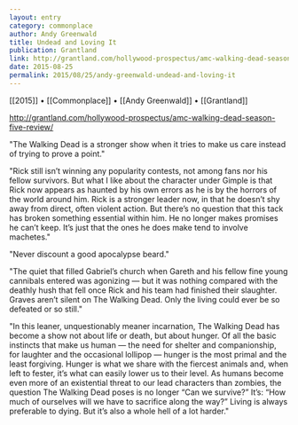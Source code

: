 ```yaml
---
layout: entry
category: commonplace
author: Andy Greenwald
title: Undead and Loving It
publication: Grantland
link: http://grantland.com/hollywood-prospectus/amc-walking-dead-season-five-review/
date: 2015-08-25
permalink: 2015/08/25/andy-greenwald-undead-and-loving-it
---
```


[[2015]] • [[Commonplace]] • [[Andy Greenwald]] • [[Grantland]]

http://grantland.com/hollywood-prospectus/amc-walking-dead-season-five-review/

"The Walking Dead is a stronger show when it tries to make us care instead of trying to prove a point."

"Rick still isn’t winning any popularity contests, not among fans nor his fellow survivors. But what I like about the character under Gimple is that Rick now appears as haunted by his own errors as he is by the horrors of the world around him. Rick is a stronger leader now, in that he doesn’t shy away from direct, often violent action. But there’s no question that this tack has broken something essential within him. He no longer makes promises he can’t keep. It’s just that the ones he does make tend to involve machetes."

"Never discount a good apocalypse beard."

"The quiet that filled Gabriel’s church when Gareth and his fellow fine young cannibals entered was agonizing — but it was nothing compared with the deathly hush that fell once Rick and his team had finished their slaughter. Graves aren’t silent on The Walking Dead. Only the living could ever be so defeated or so still."

"In this leaner, unquestionably meaner incarnation, The Walking Dead has become a show not about life or death, but about hunger. Of all the basic instincts that make us human — the need for shelter and companionship, for laughter and the occasional lollipop — hunger is the most primal and the least forgiving. Hunger is what we share with the fiercest animals and, when left to fester, it’s what can easily lower us to their level. As humans become even more of an existential threat to our lead characters than zombies, the question The Walking Dead poses is no longer “Can we survive?” It’s: “How much of ourselves will we have to sacrifice along the way?” Living is always preferable to dying. But it’s also a whole hell of a lot harder."
